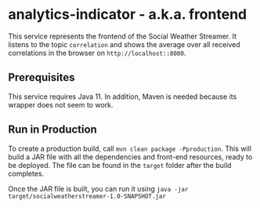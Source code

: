 # analytics-indicator - a.k.a. frontend

This service represents the frontend of the Social Weather Streamer. It listens to the
topic `correlation` and shows the average over all received correlations in the browser
on `http://localhost::8080`.

## Prerequisites

This service requires Java 11. In addition, Maven is needed because its wrapper does not seem to
work.

## Run in Production

To create a production build, call `mvn clean package -Pproduction`. This will build a JAR file
with all the dependencies and front-end resources, ready to be deployed. The file can be found in
the `target` folder after the build completes.

Once the JAR file is built, you can run it using
`java -jar target/socialweatherstreamer-1.0-SNAPSHOT.jar`
